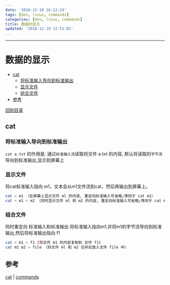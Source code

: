 ```yaml
---
date: '2018-12-18 16:12:24'
tags: [dev, linux, commands]
categories: [dev, linux, commands]
title: 数据的显示
updated: '2018-12-19 12:51:02'
...
```

---
# 数据的显示
<!-- MarkdownTOC -->

- [cat](#cat)
    - [将标准输入导向到标准输出](#%E5%B0%86%E6%A0%87%E5%87%86%E8%BE%93%E5%85%A5%E5%AF%BC%E5%90%91%E5%88%B0%E6%A0%87%E5%87%86%E8%BE%93%E5%87%BA)
    - [显示文件](#%E6%98%BE%E7%A4%BA%E6%96%87%E4%BB%B6)
    - [组合文件](#%E7%BB%84%E5%90%88%E6%96%87%E4%BB%B6)
- [参考](#%E5%8F%82%E8%80%83)

<!-- /MarkdownTOC -->
[回到目录](./index.md)

<a id="cat"></a>
## cat

<a id="%E5%B0%86%E6%A0%87%E5%87%86%E8%BE%93%E5%85%A5%E5%AF%BC%E5%90%91%E5%88%B0%E6%A0%87%E5%87%86%E8%BE%93%E5%87%BA"></a>
### 将标准输入导向到标准输出
`cat a.txt` 的作用是: 通过`标准输入流`读取将文件 a.txt 的内容, 默认将读取的`字节流`导向到标准输出,显示到屏幕上

<a id="%E6%98%BE%E7%A4%BA%E6%96%87%E4%BB%B6"></a>
### 显示文件
将cat标准输入指向 m1，文本会从m1文件流到cat，然后再输出到屏幕上。
```bash
cat < m1 （在屏幕上显示文件 ml 的内容, 重定向标准输入可省略;等同于 cat m1）
cat < m1 < m2 （同时显示文件 ml 和 m2 的内容, 重定向标准输入可省略;等同于 cat m1 m2）
```
<a id="%E7%BB%84%E5%90%88%E6%96%87%E4%BB%B6"></a>
### 组合文件
同时重定向 标准输入和标准输出
将标准输入指向m1,并将m1的字节流导向到标准输出,然后将标准输出指向 f1
```bash
cat < m1 > f1 (将文件 m1 的内容复制到 文件 f1)
cat m1 m2 > file （将文件 ml 和 m2 合并后放入文件 file 中）
```

<a id="%E5%8F%82%E8%80%83"></a>
## 参考
[cat][] | [commands][]

[cat]:http://man.linuxde.net/cat
[commands]:../commands/index.md
